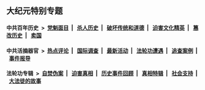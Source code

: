 ## 大纪元特别专题

#### 中共百年历史 &nbsp;>&nbsp; [党魁面目](indexes/nf1176107/README.md?08010430) &nbsp;| &nbsp; [杀人历史](indexes/nf1176106/README.md?08010430) &nbsp;| &nbsp; [破坏传统和道德](indexes/nf1176106/README.md?08010430) &nbsp;| &nbsp; [迫害文化精英](indexes/nf1176111/README.md?08010430) &nbsp;| &nbsp; [篡改历史](indexes/nf1176115/README.md?08010430) &nbsp;| &nbsp; [卖国](indexes/nf1176117/README.md?08010430) 

#### 中共活摘器官 &nbsp;>&nbsp; [热点评论](indexes/nf5879/README.md?08010430) &nbsp;| &nbsp; [国际调查](indexes/nf5947/README.md?08010430) &nbsp;| &nbsp; [最新活动](indexes/nf5883/README.md?08010430) &nbsp;| &nbsp; [法轮功遭遇](indexes/nf5881/README.md?08010430) &nbsp;| &nbsp; [追查案例](indexes/nf5880/README.md?08010430) &nbsp;| &nbsp; [事件报导](indexes/nf5877/README.md?08010430) 

#### 法轮功专辑 &nbsp;>&nbsp; [自焚伪案](indexes/nf5562/README.md?08010430) &nbsp;| &nbsp; [迫害真相](indexes/nf4379/README.md?08010430) &nbsp;| &nbsp; [历史事件回顾](indexes/nf5793/README.md?08010430) &nbsp;| &nbsp; [真相特辑](indexes/nf4389/README.md?08010430) &nbsp;| &nbsp; [社会支持](indexes/nf4386/README.md?08010430) &nbsp;| &nbsp; [大法徒的故事](indexes/nf1147481/README.md?08010430) 
